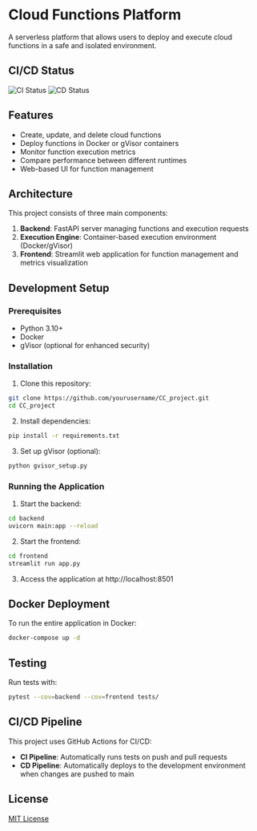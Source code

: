 # Cloud Functions Platform

A serverless platform that allows users to deploy and execute cloud functions in a safe and isolated environment.

## CI/CD Status

![CI Status](https://github.com/yourusername/CC_project/workflows/Cloud%20Functions%20Platform%20CI/badge.svg)
![CD Status](https://github.com/yourusername/CC_project/workflows/Cloud%20Functions%20Platform%20CD/badge.svg)

## Features

- Create, update, and delete cloud functions
- Deploy functions in Docker or gVisor containers
- Monitor function execution metrics
- Compare performance between different runtimes
- Web-based UI for function management

## Architecture

This project consists of three main components:

1. **Backend**: FastAPI server managing functions and execution requests
2. **Execution Engine**: Container-based execution environment (Docker/gVisor)
3. **Frontend**: Streamlit web application for function management and metrics visualization

## Development Setup

### Prerequisites

- Python 3.10+
- Docker
- gVisor (optional for enhanced security)

### Installation

1. Clone this repository:
```bash
git clone https://github.com/yourusername/CC_project.git
cd CC_project
```

2. Install dependencies:
```bash
pip install -r requirements.txt
```

3. Set up gVisor (optional):
```bash
python gvisor_setup.py
```

### Running the Application

1. Start the backend:
```bash
cd backend
uvicorn main:app --reload
```

2. Start the frontend:
```bash
cd frontend
streamlit run app.py
```

3. Access the application at http://localhost:8501

## Docker Deployment

To run the entire application in Docker:

```bash
docker-compose up -d
```

## Testing

Run tests with:

```bash
pytest --cov=backend --cov=frontend tests/
```

## CI/CD Pipeline

This project uses GitHub Actions for CI/CD:

- **CI Pipeline**: Automatically runs tests on push and pull requests
- **CD Pipeline**: Automatically deploys to the development environment when changes are pushed to main

## License

[MIT License](LICENSE)
